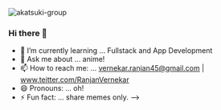 ![akatsuki-group](https://user-images.githubusercontent.com/126017989/220445140-b0bb56d7-54aa-41c9-a2ab-43f708700411.png)
### Hi there 👋

                  


- 🌱 I’m currently learning ... Fullstack and App Development
- 💬 Ask me about ... anime!
- 📫 How to reach me: ... vernekar.ranjan45@gmail.com  |  www.teitter.com/RanjanVernekar
- 😄 Pronouns: ...   oh! 
- ⚡ Fun fact: ...   share memes only.
-->
